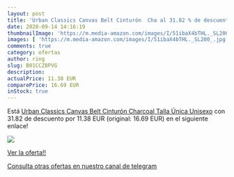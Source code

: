 ```yaml
---
layout: post
title: 'Urban Classics Canvas Belt Cinturón  Cha al 31.82 % de descuento'
date: 2020-09-14 14:16:19
thumbnailImage: 'https://m.media-amazon.com/images/I/51ibaX4bTHL._SL200_.jpg'
images: [ 'https://m.media-amazon.com/images/I/51ibaX4bTHL._SL200_.jpg' ]
comments: true
category: ofertas
author: ring
slug: B01CCZ8PVG
description:
actualPrice: 11.38 EUR
comparePrice: 16.69 EUR
inStock: true
---
```


Está [Urban Classics Canvas Belt Cinturón  Charcoal  Talla Única Unisexo](https://www.amazon.com/dp/B01CCZ8PVG/?tag=redken08-20) con 31.82 de descuento por 11.38 EUR (original: 16.69 EUR) en el siguiente enlace!

[![](https://m.media-amazon.com/images/I/51ibaX4bTHL._SL200_.jpg)](https://www.amazon.com/dp/B01CCZ8PVG/?tag=redken08-20)

[Ver la oferta!!](https://www.amazon.com/dp/B01CCZ8PVG/?tag=redken08-20)

[Consulta otras ofertas en nuestro canal de telegram](https://t.me/s/ofertas25)

